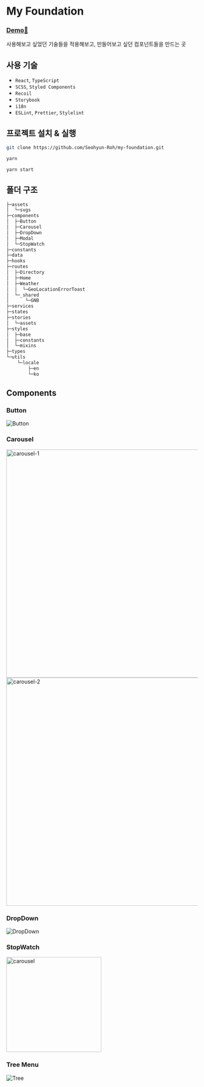# My Foundation

### [Demo🐣](https://63c29c7d5eceb877e1f89b69--fanciful-trifle-794f3f.netlify.app/)

사용해보고 싶었던 기술들을 적용해보고, 만들어보고 싶던 컴포넌트들을 만드는 곳

## 사용 기술

- `React`, `TypeScript`
- `SCSS`, `Styled Components`
- `Recoil`
- `Storybook`
- `i18n`
- `ESLint`, `Prettier`, `Stylelint`

## 프로젝트 설치 & 실행

```bash
git clone https://github.com/Seohyun-Roh/my-foundation.git

yarn

yarn start
```

## 폴더 구조

```bash
├─assets
│  └─svgs
├─components
│  ├─Button
│  ├─Carousel
│  ├─DropDown
│  ├─Modal    
│  └─StopWatch
├─constants   
├─data        
├─hooks       
├─routes      
│  ├─Directory
│  ├─Home     
│  ├─Weather  
│  │  └─GeoLocationErrorToast
│  └─_shared
│      └─GNB
├─services
├─states
├─stories
│  └─assets
├─styles
│  ├─base
│  ├─constants
│  └─mixins
├─types
└─utils
    └─locale
        ├─en
        └─ko
```

## Components

### Button

![Button](https://user-images.githubusercontent.com/76952602/208467528-81f2ea33-7bd0-4331-beea-2c9a3cd4a24a.png)

### Carousel

<img src='https://blog.kakaocdn.net/dn/cD79eM/btrRY34Fiwz/2EjJu9omKK0hQbmiuqKfxk/img.gif' width='600px' height='auto' alt='carousel-1'/>

<img src='https://blog.kakaocdn.net/dn/9MWRk/btrRT3ZUZFX/WRaHTocuFfa2yP0V1IlCo0/img.gif' width='600px' height='auto' alt='carousel-2'/>

### DropDown

![DropDown](https://user-images.githubusercontent.com/76952602/208469833-34d90621-336f-43d5-98c2-9451945b9fec.gif)

### StopWatch

<img src='https://blog.kakaocdn.net/dn/db7H5j/btrRtVeRn5K/YOExNuRhpkPHqIaoa7Zf81/img.gif' width='250px' height='auto' alt='carousel'/>

### Tree Menu

![Tree](https://blog.kakaocdn.net/dn/cuKtpY/btrUuXWUcPc/o8yxNKc44w0ffKCNkzHFkk/img.gif)
